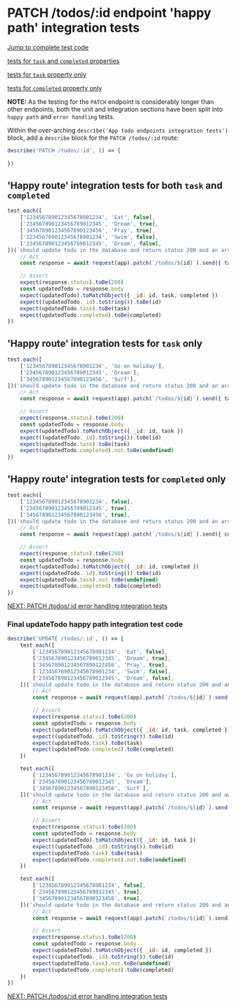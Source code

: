 # PATCH /todos/:id endpoint 'happy path' integration tests

[Jump to complete test code](#final-updatetodo-happy-path-integration-test-code)

[tests for `task` and `completed` properties](#happy-route-integration-tests-for-both-task-and-completed)

[tests for `task` property only](#happy-route-integration-tests-for-task-only)

[tests for `completed` property only](#happy-route-integration-tests-for-completed-only)

**NOTE:** As the testing for the `PATCH` endpoint is considerably longer than other endpoints, both the unit and integration sections have been split into `happy path` and `error handling` tests.

Within the over-arching `describe('App todo endpoints integration tests')` block, add a `describe` block for the `PATCH /todos/:id` route:

```javascript
describe('PATCH /todos/:id', () => {
    
})
```

## 'Happy route' integration tests for both `task` and `completed`

```javascript
test.each([
    ['123456789012345678901234', 'Eat', false],
    ['234567890123456789012345', 'Dream', true],
    ['345678901234567890123456', 'Pray', true],
    ['123456789012345678901234', 'Swim', false],
    ['234567890123456789012345', 'Dream', false],
])(`should update todo in the database and return status 200 and an array with the updated todo object when passed id: "%s", task: "%s" and completed: %s`, async (id, task, completed) => {
    // Act
    const response = await request(app).patch(`/todos/${id}`).send({ task, completed })

    // Assert
    expect(response.status).toBe(200)
    const updatedTodo = response.body
    expect(updatedTodo).toMatchObject({ _id: id, task, completed })
    expect((updatedTodo._id).toString()).toBe(id)
    expect(updatedTodo.task).toBe(task)
    expect(updatedTodo.completed).toBe(completed)
})
```

## 'Happy route' integration tests for `task` only

```javascript
test.each([
    ['123456789012345678901234', 'Go on holiday'],
    ['234567890123456789012345', 'Dream'],
    ['345678901234567890123456', 'Surf'],
])('should update todo in the database and return status 200 and an array with the updated todo object with id: "%s" when only the task property: "%s", is passed in', async (id, task) => {
    // Act
    const response = await request(app).patch(`/todos/${id}`).send({ task })

    // Assert
    expect(response.status).toBe(200)
    const updatedTodo = response.body
    expect(updatedTodo).toMatchObject({ _id: id, task })
    expect((updatedTodo._id).toString()).toBe(id)
    expect(updatedTodo.task).toBe(task)
    expect(updatedTodo.completed).not.toBe(undefined)
})
```

## 'Happy route' integration tests for `completed` only

```javascript
test.each([
    ['123456789012345678901234', false],
    ['234567890123456789012345', true],
    ['345678901234567890123456', true],
])('should update todo in the database and return status 200 and an array with the updated todo object with id: "%s" when only the completed property: %s, is passed in', async (id, completed) => {
    // Act
    const response = await request(app).patch(`/todos/${id}`).send({ completed })

    // Assert
    expect(response.status).toBe(200)
    const updatedTodo = response.body
    expect(updatedTodo).toMatchObject({ _id: id, completed })
    expect((updatedTodo._id).toString()).toBe(id)
    expect(updatedTodo.task).not.toBe(undefined)
    expect(updatedTodo.completed).toBe(completed)
})
```

[NEXT: PATCH /todos/:id error handling integration tests](6e_updateTodo_errorHandlingIntegrationTests.md)

### Final updateTodo happy path integration test code

```javascript
describe('UPDATE /todos/:id', () => {
    test.each([
        ['123456789012345678901234', 'Eat', false],
        ['234567890123456789012345', 'Dream', true],
        ['345678901234567890123456', 'Pray', true],
        ['123456789012345678901234', 'Swim', false],
        ['234567890123456789012345', 'Dream', false],
    ])(`should update todo in the database and return status 200 and an array with the updated todo object when passed id: "%s", task: "%s" and completed: %s`, async (id, task, completed) => {
        // Act
        const response = await request(app).patch(`/todos/${id}`).send({ task, completed })

        // Assert
        expect(response.status).toBe(200)
        const updatedTodo = response.body
        expect(updatedTodo).toMatchObject({ _id: id, task, completed })
        expect((updatedTodo._id).toString()).toBe(id)
        expect(updatedTodo.task).toBe(task)
        expect(updatedTodo.completed).toBe(completed)
    })

    test.each([
        ['123456789012345678901234', 'Go on holiday'],
        ['234567890123456789012345', 'Dream'],
        ['345678901234567890123456', 'Surf'],
    ])('should update todo in the database and return status 200 and an array with the updated todo object with id: "%s" when only the task property: "%s", is passed in', async (id, task) => {
        // Act
        const response = await request(app).patch(`/todos/${id}`).send({ task })

        // Assert
        expect(response.status).toBe(200)
        const updatedTodo = response.body
        expect(updatedTodo).toMatchObject({ _id: id, task })
        expect((updatedTodo._id).toString()).toBe(id)
        expect(updatedTodo.task).toBe(task)
        expect(updatedTodo.completed).not.toBe(undefined)
    })

    test.each([
        ['123456789012345678901234', false],
        ['234567890123456789012345', true],
        ['345678901234567890123456', true],
    ])('should update todo in the database and return status 200 and an array with the updated todo object with id: "%s" when only the completed property: %s, is passed in', async (id, completed) => {
        // Act
        const response = await request(app).patch(`/todos/${id}`).send({ completed })

        // Assert
        expect(response.status).toBe(200)
        const updatedTodo = response.body
        expect(updatedTodo).toMatchObject({ _id: id, completed })
        expect((updatedTodo._id).toString()).toBe(id)
        expect(updatedTodo.task).not.toBe(undefined)
        expect(updatedTodo.completed).toBe(completed)
    })
})
```

[NEXT: PATCH /todos/:id error handling integration tests](6e_updateTodo_errorHandlingIntegrationTests.md)